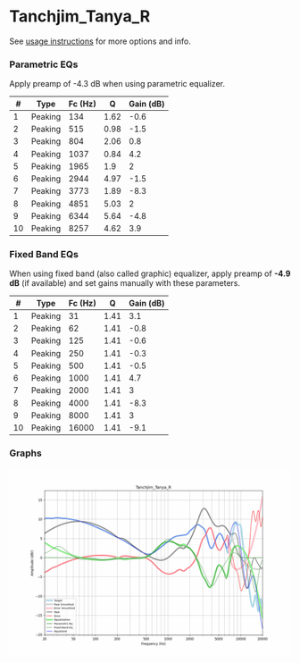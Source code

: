 # Tanchjim_Tanya_R
See [usage instructions](https://github.com/jaakkopasanen/AutoEq#usage) for more options and info.

### Parametric EQs
Apply preamp of -4.3 dB when using parametric equalizer.

|   # | Type    |   Fc (Hz) |    Q |   Gain (dB) |
|-----|---------|-----------|------|-------------|
|   1 | Peaking |       134 | 1.62 |        -0.6 |
|   2 | Peaking |       515 | 0.98 |        -1.5 |
|   3 | Peaking |       804 | 2.06 |         0.8 |
|   4 | Peaking |      1037 | 0.84 |         4.2 |
|   5 | Peaking |      1965 | 1.9  |         2   |
|   6 | Peaking |      2944 | 4.97 |        -1.5 |
|   7 | Peaking |      3773 | 1.89 |        -8.3 |
|   8 | Peaking |      4851 | 5.03 |         2   |
|   9 | Peaking |      6344 | 5.64 |        -4.8 |
|  10 | Peaking |      8257 | 4.62 |         3.9 |

### Fixed Band EQs
When using fixed band (also called graphic) equalizer, apply preamp of **-4.9 dB** (if available) and set gains manually with these parameters.

|   # | Type    |   Fc (Hz) |    Q |   Gain (dB) |
|-----|---------|-----------|------|-------------|
|   1 | Peaking |        31 | 1.41 |         3.1 |
|   2 | Peaking |        62 | 1.41 |        -0.8 |
|   3 | Peaking |       125 | 1.41 |        -0.6 |
|   4 | Peaking |       250 | 1.41 |        -0.3 |
|   5 | Peaking |       500 | 1.41 |        -0.5 |
|   6 | Peaking |      1000 | 1.41 |         4.7 |
|   7 | Peaking |      2000 | 1.41 |         3   |
|   8 | Peaking |      4000 | 1.41 |        -8.3 |
|   9 | Peaking |      8000 | 1.41 |         3   |
|  10 | Peaking |     16000 | 1.41 |        -9.1 |

### Graphs
![](./Tanchjim_Tanya_R.png)

